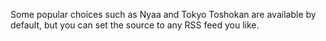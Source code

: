 Some popular choices such as Nyaa and Tokyo Toshokan are available by default, but you can set the source to any RSS feed you like.
